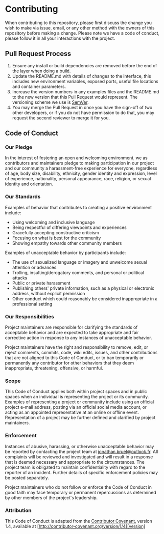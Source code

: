 # Contributing

When contributing to this repository, please first discuss the change you wish to make via issue, email, or any other method with the owners of this repository before making a change.
Please note we have a code of conduct, please follow it in all your interactions with the project.

## Pull Request Process

 1. Ensure any install or build dependencies are removed before the end of the layer when doing a build.
 2. Update the README.md with details of changes to the interface, this includes new environment variables, exposed ports, useful file locations and container parameters.
 3. Increase the version numbers in any examples files and the README.md to the new version that this Pull Request would represent. The versioning scheme we use is [SemVer](http://semver.org/).
 4. You may merge the Pull Request in once you have the sign-off of two other developers, or if you do not have permission to do that, you may request the second reviewer to merge it for you.

## Code of Conduct

### Our Pledge

In the interest of fostering an open and welcoming environment, we as contributors and maintainers pledge to making participation in our project and our community a harassment-free experience for everyone, regardless of age, body size, disability, ethnicity, gender identity and expression, level of experience, nationality, personal appearance, race, religion, or sexual identity and orientation.

### Our Standards

Examples of behavior that contributes to creating a positive environment include:

 * Using welcoming and inclusive language
 * Being respectful of differing viewpoints and experiences
 * Gracefully accepting constructive criticism
 * Focusing on what is best for the community
 * Showing empathy towards other community members

Examples of unacceptable behavior by participants include:

 * The use of sexualized language or imagery and unwelcome sexual attention or advances
 * Trolling, insulting/derogatory comments, and personal or political attacks
 * Public or private harassment
 * Publishing others' private information, such as a physical or electronic address, without explicit permission
 * Other conduct which could reasonably be considered inappropriate in a professional setting

### Our Responsibilities

Project maintainers are responsible for clarifying the standards of acceptable behavior and are expected to take appropriate and fair corrective action in response to any instances of unacceptable behavior.

Project maintainers have the right and responsibility to remove, edit, or reject comments, commits, code, wiki edits, issues, and other contributions that are not aligned to this Code of Conduct, or to ban temporarily or permanently any contributor for other behaviors that they deem inappropriate, threatening, offensive, or harmful.

### Scope

This Code of Conduct applies both within project spaces and in public spaces when an individual is representing the project or its community.
Examples of representing a project or community include using an official project e-mail address, posting via an official social media account, or acting as an appointed representative at an online or offline event.
Representation of a project may be further defined and clarified by project maintainers.

### Enforcement

Instances of abusive, harassing, or otherwise unacceptable behavior may be reported by contacting the project team at jonathan.bruel@outlook.fr.
All complaints will be reviewed and investigated and will result in a response that is deemed necessary and appropriate to the circumstances. The project team is obligated to maintain confidentiality with regard to the reporter of an incident.
Further details of specific enforcement policies may be posted separately.

Project maintainers who do not follow or enforce the Code of Conduct in good faith may face temporary or permanent repercussions as determined by other members of the project's leadership.

### Attribution

This Code of Conduct is adapted from the [Contributor Covenant][homepage], version 1.4, available at [http://contributor-covenant.org/version/1/4][version]

[homepage]: http://contributor-covenant.org
[version]: http://contributor-covenant.org/version/1/4/
